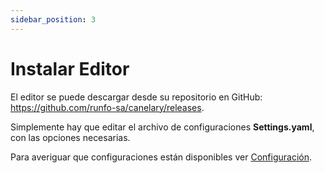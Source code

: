 ```yaml
---
sidebar_position: 3
---
```


# Instalar Editor

El editor se puede descargar desde su repositorio en GitHub: https://github.com/runfo-sa/canelary/releases.

Simplemente hay que editar el archivo de configuraciones **Settings.yaml**, con las opciones necesarias.

Para averiguar que configuraciones están disponibles ver [Configuración](../category/configuración/).
